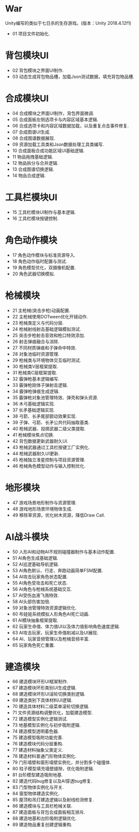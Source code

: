 # War
Unity编写的类似于七日杀的生存游戏。(版本：Unity 2018.4.12f1)

* 01 项目文件初始化.
#
# 背包模块UI
* 02 背包模块之界面UI制作.
* 03 动态生成背包物品槽，加载Json测试数据，填充背包物品槽.

#
# 合成模块UI
* 04 合成模块之界面UI制作，背包界面微调.
* 05 合成面板左侧选项卡与内容区域基本逻辑.
* 06 合成选项卡和内容区域数据加载，以及重复点击事件修复.
* 07 合成图谱UI生成.
* 08 合成图谱数据展现.
* 09 资源加载工具类和Json数据处理工具类编写.
* 10 合成面板合成功能区域UI基础逻辑.
* 11 物品拖拽基础逻辑.
* 12 物品拆分与合并逻辑.
* 13 合成图谱切换逻辑.
* 14 物品合成逻辑.

#
# 工具栏模块UI
* 15 工具栏模块UI制作与基本逻辑.
* 16 工具栏模块按键控制.

#
# 角色动作模块
* 17 角色动作模块与标准资源导入.
* 18 角色动作临时配置与测试.
* 19 角色模型优化，双摄像机配置.
* 20 角色武器切换模拟.

#
# 枪械模块
* 21 主枪械(突击步枪)动画配置.
* 22 主枪械使用DOTween优化开镜动作.
* 23 枪械类定义与代码分层.
* 24 枪械射线射击基础逻辑模拟测试.
* 25 突击步枪射击音效和枪口特效添加.
* 26 射击弹痕融合与消除.
* 27 不同材质弹痕和子弹命中特效.
* 28 对象池临时资源管理.
* 29 枪械类与环境物体交互临时测试.
* 30 枪械类V层框架提取.
* 31 枪械类C层框架提取.
* 32 霰弹枪基本逻辑编写.
* 33 霰弹枪刚体子弹射击逻辑.
* 34 霰弹枪弹痕生成逻辑.
* 35 霰弹枪对象池管理特效、弹壳和弹头资源.
* 36 木弓基础逻辑实现.
* 37 长矛基础逻辑实现.
* 38 弓箭、长矛尾部颤动效果实现.
* 39 子弹、弓箭、长矛公共代码抽取基类.
* 40 枪械武器、投掷武器二级父类提取.
* 41 枪械模块焦点切换.
* 42 背包数据更新武器耐久UI.
* 43 枪械武器通过工具栏按键工厂实例化.
* 44 枪械武器耐久UI更新.
* 45 枪械独立准星控制与项目资源管理.
* 46 枪械角色模型动作与输入控制优化.

#
# 地形模块
* 47 游戏场景地形制作与资源管理.
* 48 游戏地形场景环境物体生成.
* 49 移除草资源，优化树木资源，降低Draw Call.

#
# AI战斗模块
* 50 人形AI和动物AI不规则碰撞器制作与基本动作配置.
* 51 AI角色生成基础逻辑.
* 52 AI巡逻基础导航逻辑.
* 53 AI角色默认、行走、奔跑动画简单FSM配置.
* 54 AI攻击玩家角色状态配置.
* 55 AI角色受攻击和死亡状态.
* 56 AI角色与枪械系统基础交互.
* 57 AI受伤血液飞溅特效.
* 58 AI头部伤害加倍.
* 59 对象池管理特效资源逻辑优化.
* 60 布娃娃系统模拟人形角色AI死亡动画.
* 61 AI模块抽象框架提取.
* 62 玩家生命值、体力值UI以及体力值影响角色速度逻辑.
* 63 AI攻击玩家，玩家生命值削减以及UI展现.
* 64 AI、玩家音频管理以及枪械音频丰富.
* 65 玩家角色死亡重置.

#
# 建造模块
* 66 建造模块环形UI框架制作.
* 67 建造模块环形类别UI生成逻辑.
* 68 建造模块环形UI滚轮切换类别逻辑.
* 69 建造类别下具体材料UI逻辑.
* 70 建造具体材料二级菜单滚轮切换逻辑.
* 71 文件资源结构调整优化，加载建造模型.
* 72 建造模型实例化逻辑测试.
* 73 地基模型实例化与初步吸附逻辑.
* 74 建造模型透明着色器.
* 75 建造模型吸附功能完善.
* 76 建造模块代码分层重构.
* 77 建造材料抽象父类定义.
* 78 建造材料普通门形物体实例化.
* 79 门形墙壁和窗形墙壁实例化，并分割多个碰撞体.
* 80 柱子模型填充墙壁缝隙，优化吸附逻辑.
* 81 台阶模型建造吸附地基.
* 82 建造代码bug修复以及AI穿透bug修复.
* 83 门型物体实例化与开关.
* 84 窗型物体建造实例化.
* 85 屋顶和吊灯建造逻辑以及射线检测修复.
* 86 建造模块与工具栏枪械关联.
* 87 建造面板与背包合成面板相互排斥.
* 88 建造地基和台阶吸附逻辑优化.
* 89 建造物品重复创建逻辑重构.